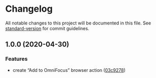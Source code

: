 # Changelog

All notable changes to this project will be documented in this file. See [standard-version](https://github.com/conventional-changelog/standard-version) for commit guidelines.

## 1.0.0 (2020-04-30)


### Features

* create “Add to OmniFocus” browser action ([03c9278](https://github.com/mikl/add-to-omnifocus-webextension/commit/03c92784911d65140e8d8e11270e1407bce2609e))
